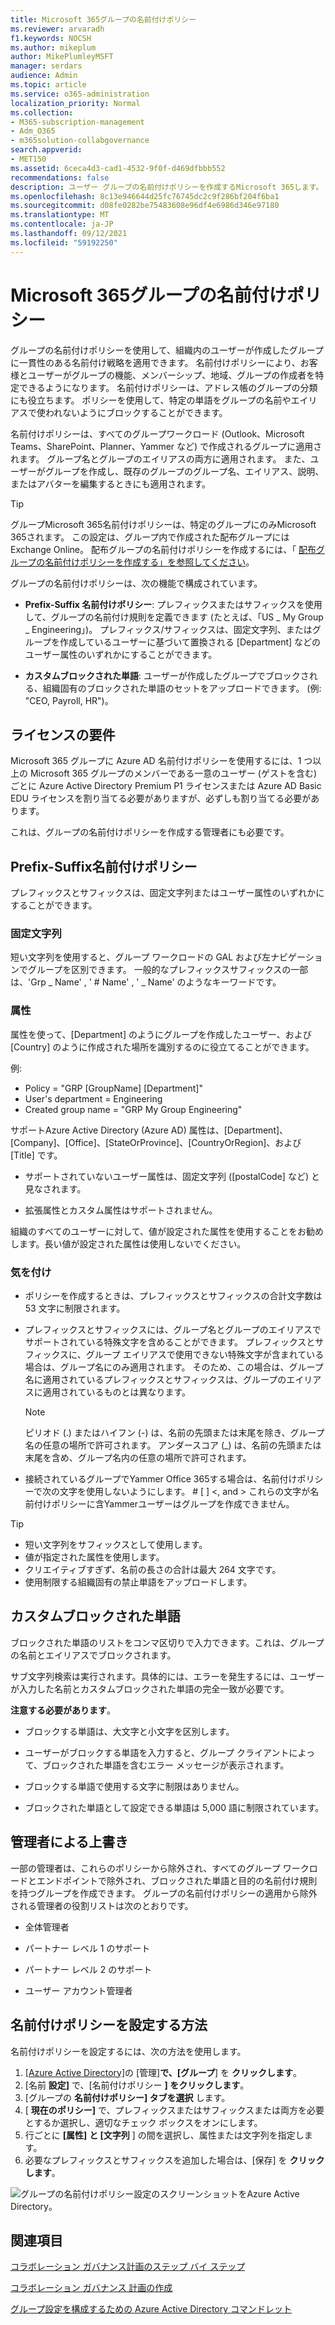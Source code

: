 ```yaml
---
title: Microsoft 365グループの名前付けポリシー
ms.reviewer: arvaradh
f1.keywords: NOCSH
ms.author: mikeplum
author: MikePlumleyMSFT
manager: serdars
audience: Admin
ms.topic: article
ms.service: o365-administration
localization_priority: Normal
ms.collection:
- M365-subscription-management
- Adm_O365
- m365solution-collabgovernance
search.appverid:
- MET150
ms.assetid: 6ceca4d3-cad1-4532-9f0f-d469dfbbb552
recommendations: false
description: ユーザー グループの名前付けポリシーを作成するMicrosoft 365します。
ms.openlocfilehash: 8c13e946644d25fc76745dc2c9f286bf204f6ba1
ms.sourcegitcommit: d08fe0282be75483608e96df4e6986d346e97180
ms.translationtype: MT
ms.contentlocale: ja-JP
ms.lasthandoff: 09/12/2021
ms.locfileid: "59192250"
---
```

# <a name="microsoft-365-groups-naming-policy"></a>Microsoft 365グループの名前付けポリシー

グループの名前付けポリシーを使用して、組織内のユーザーが作成したグループに一貫性のある名前付け戦略を適用できます。 名前付けポリシーにより、お客様とユーザーがグループの機能、メンバーシップ、地域、グループの作成者を特定できるようになります。 名前付けポリシーは、アドレス帳のグループの分類にも役立ちます。 ポリシーを使用して、特定の単語をグループの名前やエイリアスで使われないようにブロックすることができます。

名前付けポリシーは、すべてのグループワークロード (Outlook、Microsoft Teams、SharePoint、Planner、Yammer など) で作成されるグループに適用されます。 グループ名とグループのエイリアスの両方に適用されます。 また、ユーザーがグループを作成し、既存のグループのグループ名、エイリアス、説明、またはアバターを編集するときにも適用されます。

> [!TIP]
> グループMicrosoft 365名前付けポリシーは、特定のグループにのみMicrosoft 365されます。 この設定は、グループ内で作成された配布グループにはExchange Online。 配布グループの名前付けポリシーを作成するには、「 [配布グループの名前付けポリシーを作成する」を参照してください](/exchange/recipients-in-exchange-online/manage-distribution-groups/create-group-naming-policy)。

グループの名前付けポリシーは、次の機能で構成されています。

- **Prefix-Suffix 名前付けポリシー**: プレフィックスまたはサフィックスを使用して、グループの名前付け規則を定義できます (たとえば、「US \_ My Group \_ Engineering」)。 プレフィックス/サフィックスは、固定文字列、またはグループを作成しているユーザーに基づいて置換される [Department] などのユーザー属性のいずれかにすることができます。

- **カスタムブロックされた単語**: ユーザーが作成したグループでブロックされる、組織固有のブロックされた単語のセットをアップロードできます。 (例: "CEO, Payroll, HR")。

## <a name="licensing-requirements"></a>ライセンスの要件

Microsoft 365 グループに Azure AD 名前付けポリシーを使用するには、1 つ以上の Microsoft 365 グループのメンバーである一意のユーザー (ゲストを含む) ごとに Azure Active Directory Premium P1 ライセンスまたは Azure AD Basic EDU ライセンスを割り当てる必要がありますが、必ずしも割り当てる必要があります。

これは、グループの名前付けポリシーを作成する管理者にも必要です。

## <a name="prefix-suffix-naming-policy"></a>Prefix-Suffix名前付けポリシー

プレフィックスとサフィックスは、固定文字列またはユーザー属性のいずれかにすることができます。

### <a name="fixed-strings"></a>固定文字列

短い文字列を使用すると、グループ ワークロードの GAL および左ナビゲーションでグループを区別できます。 一般的なプレフィックスサフィックスの一部は、'Grp \_ Name' , ' \# Name' , ' \_ Name' のようなキーワードです。

### <a name="attributes"></a>属性

属性を使って、[Department] のようにグループを作成したユーザー、および [Country] のように作成された場所を識別するのに役立てることができます。

例:

- Policy = "GRP [GroupName] [Department]"
- User's department = Engineering
- Created group name = "GRP My Group Engineering"

サポートAzure Active Directory (Azure AD) 属性は、[Department]、[Company]、[Office]、[StateOrProvince]、[CountryOrRegion]、および [Title] です。

- サポートされていないユーザー属性は、固定文字列 ([postalCode] など) と見なされます。

- 拡張属性とカスタム属性はサポートされません。

組織のすべてのユーザーに対して、値が設定された属性を使用することをお勧めします。長い値が設定された属性は使用しないでください。

### <a name="things-to-look-out-for"></a>気を付け

- ポリシーを作成するときは、プレフィックスとサフィックスの合計文字数は 53 文字に制限されます。

- プレフィックスとサフィックスには、グループ名とグループのエイリアスでサポートされている特殊文字を含めることができます。 プレフィックスとサフィックスに、グループ エイリアスで使用できない特殊文字が含まれている場合は、グループ名にのみ適用されます。 そのため、この場合は、グループ名に適用されているプレフィックスとサフィックスは、グループのエイリアスに適用されているものとは異なります。

  > [!NOTE]
  > ピリオド (.) またはハイフン (-) は、名前の先頭または末尾を除き、グループ名の任意の場所で許可されます。 アンダースコア (_) は、名前の先頭または末尾を含め、グループ名内の任意の場所で許可されます。

- 接続されているグループでYammer Office 365する場合は、名前付けポリシーで次の文字を使用しないようにします。 \# \[ \] \<, and \> これらの文字が名前付けポリシーに含Yammerユーザーはグループを作成できません。

> [!Tip]
> - 短い文字列をサフィックスとして使用します。
> - 値が指定された属性を使用します。
> - クリエイティブすぎず、名前の長さの合計は最大 264 文字です。
> - 使用制限する組織固有の禁止単語をアップロードします。

## <a name="custom-blocked-words"></a>カスタムブロックされた単語

ブロックされた単語のリストをコンマ区切りで入力できます。これは、グループの名前とエイリアスでブロックされます。

サブ文字列検索は実行されます。具体的には、エラーを発生するには、ユーザーが入力した名前とカスタムブロックされた単語の完全一致が必要です。

**注意する必要があります**。

- ブロックする単語は、大文字と小文字を区別します。

- ユーザーがブロックする単語を入力すると、グループ クライアントによって、ブロックされた単語を含むエラー メッセージが表示されます。

- ブロックする単語で使用する文字に制限はありません。

- ブロックされた単語として設定できる単語は 5,000 語に制限されています。

## <a name="admin-override"></a>管理者による上書き

一部の管理者は、これらのポリシーから除外され、すべてのグループ ワークロードとエンドポイントで除外され、ブロックされた単語と目的の名前付け規則を持つグループを作成できます。 グループの名前付けポリシーの適用から除外される管理者の役割リストは次のとおりです。

- 全体管理者

- パートナー レベル 1 のサポート

- パートナー レベル 2 のサポート

- ユーザー アカウント管理者

## <a name="how-to-set-up-the-naming-policy"></a>名前付けポリシーを設定する方法

名前付けポリシーを設定するには、次の方法を使用します。

1. [[Azure Active Directory]](https://aad.portal.azure.com)の [管理]**で、[グループ**] を **クリックします**。
2. [名前 **設定]** で、[名前付けポリシー **] をクリックします**。
3. [グループの **名前付けポリシー] タブを選択** します。
4. [ **現在のポリシー]** で、プレフィックスまたはサフィックスまたは両方を必要とするか選択し、適切なチェック ボックスをオンにします。
5. 行ごとに **[属性]** **と [文字列** ] の間を選択し、属性または文字列を指定します。
6. 必要なプレフィックスとサフィックスを追加した場合は、[保存] を **クリックします**。

![グループの名前付けポリシー設定のスクリーンショットをAzure Active Directory。](../media/groups-naming-policy-azure.png)

## <a name="related-topics"></a>関連項目

[コラボレーション ガバナンス計画のステップ バイ ステップ](collaboration-governance-overview.md#collaboration-governance-planning-step-by-step)

[コラボレーション ガバナンス 計画の作成](collaboration-governance-first.md)

[グループ設定を構成するための Azure Active Directory コマンドレット](/azure/active-directory/enterprise-users/groups-settings-cmdlets)